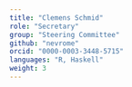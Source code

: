 ```yaml
---
title: "Clemens Schmid"
role: "Secretary"
group: "Steering Committee"
github: "nevrome"
orcid: "0000-0003-3448-5715"
languages: "R, Haskell"
weight: 3
---
```

